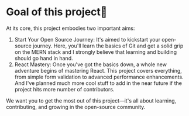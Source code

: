 
# Goal of this project📍

At its core, this project embodies two important aims:

1. Start Your Open Source Journey: It's aimed to kickstart your open-source journey. Here, you'll learn the basics of Git and get a solid grip on the MERN stack and I strongly believe that learning and building should go hand in hand.
2. React Mastery: Once you've got the basics down, a whole new adventure begins of mastering React. This project covers everything, from simple form validation to advanced performance enhancements. And I've planned much more cool stuff to add in the near future if the project hits more number of contributors.

We want you to get the most out of this project—it's all about learning, contributing, and growing in the open-source community.
